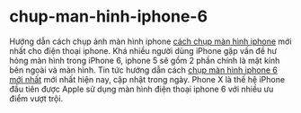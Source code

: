 # chup-man-hinh-iphone-6
Hướng dẫn cách chụp ảnh màn hình iphone <a href="https://yeualo.com/view/cach-quay-man-hinh-iphone">cách chụp màn hình iphone</a> mới nhất cho điện thoại iphone. Khá nhiều người dùng iPhone gặp vấn đề hư hỏng màn hình trong iPhone 6, iphone 5 sẽ gồm 2 phần chính là mặt kính bên ngoài và màn hình. Tin tức hướng dẫn cách <a href="https://yeualo.com/view/cach-chup-man-hinh-iphone">chụp màn hình iphone 6 mới nhất</a> mới nhất hiện nay, cập nhật trong ngày. Phone X là thế hệ iPhone đầu tiên được Apple sử dụng màn hình điện thoại iphone 6 với nhiều ưu điểm vượt trội.
